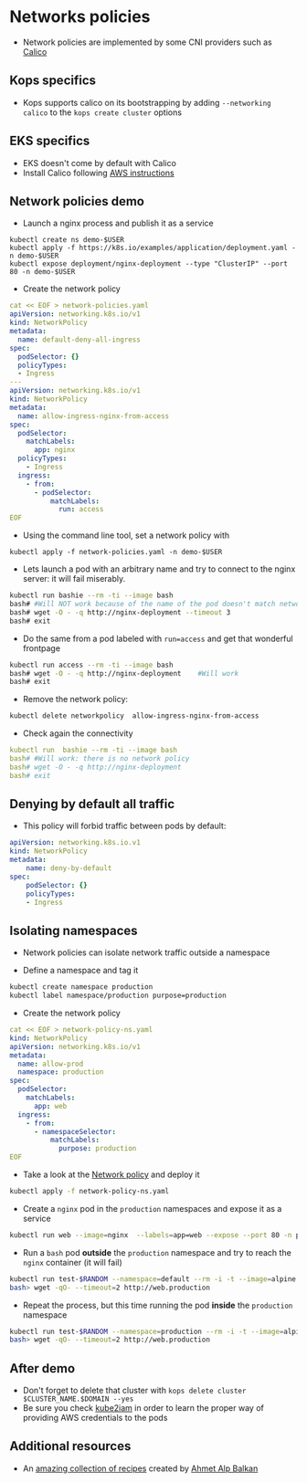 # Networks policies

* Network policies are implemented by some CNI providers such as [Calico](https://docs.projectcalico.org/v2.0/getting-started/kubernetes/)

## Kops specifics

* Kops supports calico on its bootstrapping by adding `--networking calico` to the `kops create cluster` options

## EKS specifics

* EKS doesn't come by default with Calico
* Install Calico following [AWS instructions](https://docs.aws.amazon.com/eks/latest/userguide/calico.html) 

## Network policies demo

* Launch a nginx process and publish it as a service

```
kubectl create ns demo-$USER
kubectl apply -f https://k8s.io/examples/application/deployment.yaml -n demo-$USER
kubectl expose deployment/nginx-deployment --type "ClusterIP" --port 80 -n demo-$USER
``` 

* Create the network policy

```yaml
cat << EOF > network-policies.yaml
apiVersion: networking.k8s.io/v1
kind: NetworkPolicy
metadata:
  name: default-deny-all-ingress
spec:
  podSelector: {}
  policyTypes:
  - Ingress
---
apiVersion: networking.k8s.io/v1
kind: NetworkPolicy
metadata:
  name: allow-ingress-nginx-from-access
spec:
  podSelector:
    matchLabels:
      app: nginx
  policyTypes:
    - Ingress
  ingress:
    - from:
      - podSelector:
          matchLabels:
            run: access
EOF
```

* Using the command line tool, set a network policy with 

```
kubectl apply -f network-policies.yaml -n demo-$USER
```

*  Lets launch a pod with an arbitrary name and try to connect to the nginx server: it will fail miserably.

```bash
kubectl run bashie --rm -ti --image bash
bash# #Will NOT work because of the name of the pod doesn't match network policy selector
bash# wget -O - -q http://nginx-deployment --timeout 3
bash# exit
```

* Do the same from a pod labeled with `run=access` and get that wonderful frontpage

``` bash
kubectl run access --rm -ti --image bash
bash# wget -O - -q http://nginx-deployment    #Will work
bash# exit
```

* Remove the network policy: 

```bash
kubectl delete networkpolicy  allow-ingress-nginx-from-access
```

* Check again the connectivity

``` yaml
kubectl run  bashie --rm -ti --image bash
bash# #Will work: there is no network policy 
bash# wget -O - -q http://nginx-deployment 
bash# exit
```

## Denying by default all traffic

* This policy will forbid traffic between pods by default:

```yaml
apiVersion: networking.k8s.io.v1
kind: NetworkPolicy
metadata:
	name: deny-by-default
spec:
	podSelector: {}
	policyTypes:
	- Ingress
```

## Isolating namespaces

* Network policies can isolate network traffic outside a namespace

* Define a namespace and tag it

```bash
kubectl create namespace production
kubectl label namespace/production purpose=production
```

* Create the network policy

```yaml
cat << EOF > network-policy-ns.yaml
kind: NetworkPolicy
apiVersion: networking.k8s.io/v1
metadata:
  name: allow-prod
  namespace: production
spec:
  podSelector:
    matchLabels:
      app: web
  ingress:
    - from:
      - namespaceSelector:
          matchLabels:
            purpose: production
EOF
```

* Take a look at the [Network policy](network-policy-ns.yaml) and deploy it

```bash
kubectl apply -f network-policy-ns.yaml
```

* Create a `nginx` pod in the `production` namespaces and expose it as a service

```bash
kubectl run web --image=nginx  --labels=app=web --expose --port 80 -n production
```

* Run a `bash` pod **outside** the `production` namespace and try to reach the `nginx` container (it will fail)

```bash
kubectl run test-$RANDOM --namespace=default --rm -i -t --image=alpine -- sh
bash> wget -qO- --timeout=2 http://web.production
```

* Repeat the process, but this time running the pod **inside** the `production` namespace

```bash
kubectl run test-$RANDOM --namespace=production --rm -i -t --image=alpine -- sh
bash> wget -qO- --timeout=2 http://web.production
```

## After demo

* Don't forget to delete that cluster with `kops delete cluster $CLUSTER_NAME.$DOMAIN --yes`
* Be sure you check [kube2iam](https://github.com/jtblin/kube2iam) in order to learn the proper way of providing AWS credentials to the pods

## Additional resources

* An [amazing collection of recipes](
https://github.com/ahmetb/kubernetes-network-policy-recipes
) created by [Ahmet Alp Balkan](https://github.com/ahmetb)
